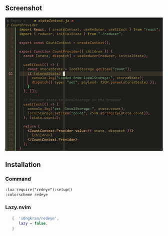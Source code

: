 ## Screenshot
![alt](ex.png)

## Installation

### Command

```vim
:lua require("redeye"):setup()
:colorscheme redeye
```

### Lazy.nvim

```lua
   {  's0ngkran/redeye',
      lazy = false, 
   }
```

